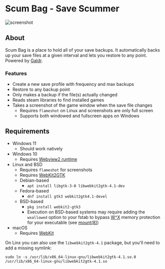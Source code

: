 # Scum Bag - Save Scummer

![screenshot](screenshot.png)

## About
Scum Bag is a place to hold all of your save backups. It automatically backs up your save files at a given interval and lets you restore to any point. Powered by [Galdr](https://github.com/rthomasv3/Galdr).

### Features

* Create a new save profile with frequency and max backups
* Restore to any backup point
* Only makes a backup if the file(s) actually changed
* Reads steam libraries to find installed games
* Takes a screenshot of the game window when the save file changes
    * Requires `flameshot` on Linux and screenshots are only full screen
    * Supports both windowed and fullscreen apps on Windows

## Requirements

* Windows 11
    * Should work natively
* Windows 10
    * Requires [Webview2 runtime](https://developer.microsoft.com/en-us/microsoft-edge/webview2/)
* Linux and BSD
    * Requires `flameshot` for screenshots
    * Requires [WebKit2GTK](https://webkitgtk.org/)
    * Debian-based
        * `apt install libgtk-3-0 libwebkit2gtk-4.1-dev`
    * Fedora-based
        * `dnf install gtk3 webkit2gtk4.1-devel`
    * BSD-based
        * `pkg install webkit2-gtk3`
        * Execution on BSD-based systems may require adding the `wxallowed` option to your fstab to bypass [W^X](https://en.wikipedia.org/wiki/W%5EX) memory protection for your executable (see [mount(8)](https://man.openbsd.org/mount.8))
* macOS
    * Requires [WebKit](https://webkit.org/downloads/)

On Linx you can also use the `libwebkit2gtk-4.1` package, but you'll need to add a missing symlink:
```
sudo ln -s /usr/lib/x86_64-linux-gnu/libwebkit2gtk-4.1.so.0 /usr/lib/x86_64-linux-gnu/libwebkit2gtk-4.1.so
```
